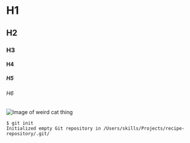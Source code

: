 # H1
## H2
### H3
#### H4
##### H5
###### H6

![Image of weird cat thing](https://octodex.github.com/images/yaktocat.png)

```
$ git init
Initialized empty Git repository in /Users/skills/Projects/recipe-repository/.git/
```
